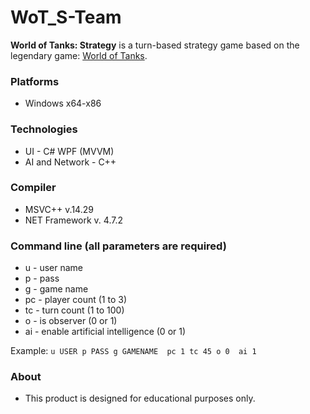 # WoT_S-Team
**World of Tanks: Strategy** is a turn-based strategy game based on the legendary game: [World of Tanks](https://worldoftanks.com/ "World of Tanks").


### Platforms
- Windows x64-x86

### Technologies
- UI - C# WPF (MVVM)
- AI and Network - C++

### Compiler
- MSVC++ v.14.29
- NET Framework v. 4.7.2

### Command line (all parameters are required)
- u - user name
- p - pass
- g - game name
- pc - player count (1 to 3)
- tc - turn count (1 to 100)
- o - is observer (0 or 1)
- ai - enable artificial intelligence (0 or 1)

Example: `u USER p PASS g GAMENAME  pc 1 tc 45 o 0  ai 1`

### About
- This product is designed for educational purposes only.